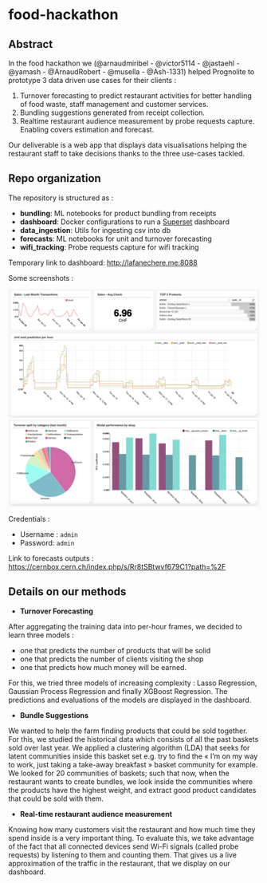 # food-hackathon

## Abstract

In the food hackathon we (@arnaudmiribel - @victor5114 - @jastaehl - @yamash - @ArnaudRobert - @musella - @Ash-1331)
helped Prognolite to prototype 3 data driven use cases for their clients :
1. Turnover forecasting to predict restaurant activities for better handling of food waste, staff management and customer services.
2. Bundling suggestions generated from receipt collection.
3. Realtime restaurant audience measurement by probe requests capture. Enabling covers estimation and forecast.

Our deliverable is a web app that displays data visualisations helping the restaurant staff to take decisions thanks to the three use-cases tackled.

## Repo organization

The repository is structured as :
* **bundling**: ML notebooks for product bundling from receipts
* **dashboard**: Docker configurations to run a [Superset](https://github.com/apache/incubator-superset) dashboard
* **data_ingestion**: Utils for ingesting csv into db
* **forecasts**: ML notebooks for unit and turnover forecasting
* **wifi_tracking**: Probe requests capture for wifi tracking

Temporary link to dashboard: http://lafanechere.me:8088

Some screenshots :

<img src="./imgs/dashboard_1.png">
<img src="./imgs/dashboard_2.png">

Credentials :
* Username : `admin`
* Password:  `admin`

Link to forecasts outputs : https://cernbox.cern.ch/index.php/s/Rr8tSBtwvf679C1?path=%2F

## Details on our methods

* __Turnover Forecasting__

After aggregating the training data into per-hour frames, we decided to learn three models :
- one that predicts the number of products that will be solid
- one that predicts the number of clients visiting the shop
- one that predicts how much money will be earned.

For this, we tried three models of increasing complexity : Lasso Regression, Gaussian Process Regression and finally XGBoost Regression. The predictions and evaluations of the models are displayed in the dashboard.

* __Bundle Suggestions__  

We wanted to help the farm finding products that could be sold together. For this, we studied the historical data which consists of all the past baskets sold over last year.  We applied a clustering algorithm (LDA) that seeks for latent communities inside this basket set e.g. try to find the « I’m on my way to work, just taking a take-away breakfast » basket community for example. We looked for 20 communities of baskets; such that now, when the restaurant wants to create bundles, we look inside the communities where the products have the highest weight, and extract good product candidates that could be sold with them.

* __Real-time restaurant audience measurement__

Knowing how many customers visit the restaurant and how much time they spend inside is a very important thing. To evaluate this, we take advantage of the fact that all connected devices send Wi-Fi signals (called probe requests) by listening to them and counting them. That gives us a live approximation of the traffic in the restaurant, that we display on our dashboard.
